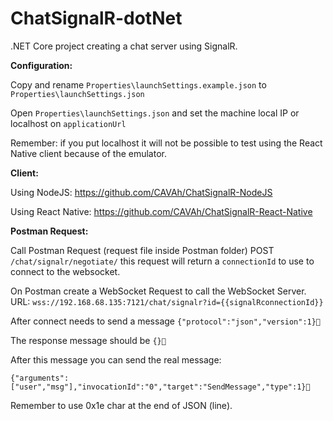 # ChatSignalR-dotNet
 .NET Core project creating a chat server using SignalR.

**Configuration:**

Copy and rename `Properties\launchSettings.example.json` to `Properties\launchSettings.json`

Open `Properties\launchSettings.json` and set the machine local IP or localhost on `applicationUrl`

Remember: if you put localhost it will not be possible to test using the React Native client because of the emulator.

**Client:**

Using NodeJS: https://github.com/CAVAh/ChatSignalR-NodeJS

Using React Native: https://github.com/CAVAh/ChatSignalR-React-Native

**Postman Request:**

Call Postman Request (request file inside Postman folder) POST `/chat/signalr/negotiate/` this request will return a `connectionId` to use to connect to the websocket.

On Postman create a WebSocket Request to call the WebSocket Server. URL: `wss://192.168.68.135:7121/chat/signalr?id={{signalRconnectionId}}` 

After connect needs to send a message `{"protocol":"json","version":1}`

The response message should be `{}`

After this message you can send the real message: 

`{"arguments":["user","msg"],"invocationId":"0","target":"SendMessage","type":1}`

Remember to use 0x1e char at the end of JSON (line).
